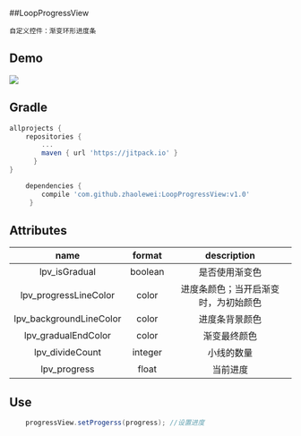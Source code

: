 ##LoopProgressView

    自定义控件：渐变环形进度条 
    
  
## Demo
![](https://raw.githubusercontent.com/zhaolewei/LoopProgressView/master/show.gif)



## Gradle

```groovy
allprojects {
    repositories {
        ...
        maven { url 'https://jitpack.io' }
      }
}

    dependencies {
        compile 'com.github.zhaolewei:LoopProgressView:v1.0'
     }

```    



## Attributes

|name|format|description|
|:---:|:---:|:---:|
| lpv_isGradual | boolean |是否使用渐变色
| lpv_progressLineColor | color |进度条颜色；当开启渐变时，为初始颜色
| lpv_backgroundLineColor | color |进度条背景颜色
| lpv_gradualEndColor | color |渐变最终颜色
| lpv_divideCount | integer | 小线的数量
| lpv_progress | float | 当前进度


## Use
````java
    progressView.setProgerss(progress); //设置进度  

````
